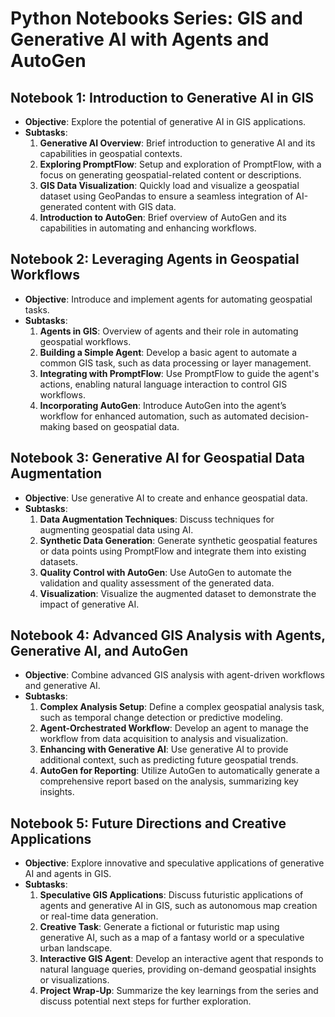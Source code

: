 # Python Notebooks Series: GIS and Generative AI with Agents and AutoGen

## Notebook 1: Introduction to Generative AI in GIS
- **Objective**: Explore the potential of generative AI in GIS applications.
- **Subtasks**:
  1. **Generative AI Overview**: Brief introduction to generative AI and its capabilities in geospatial contexts.
  2. **Exploring PromptFlow**: Setup and exploration of PromptFlow, with a focus on generating geospatial-related content or descriptions.
  3. **GIS Data Visualization**: Quickly load and visualize a geospatial dataset using GeoPandas to ensure a seamless integration of AI-generated content with GIS data.
  4. **Introduction to AutoGen**: Brief overview of AutoGen and its capabilities in automating and enhancing workflows.

## Notebook 2: Leveraging Agents in Geospatial Workflows
- **Objective**: Introduce and implement agents for automating geospatial tasks.
- **Subtasks**:
  1. **Agents in GIS**: Overview of agents and their role in automating geospatial workflows.
  2. **Building a Simple Agent**: Develop a basic agent to automate a common GIS task, such as data processing or layer management.
  3. **Integrating with PromptFlow**: Use PromptFlow to guide the agent's actions, enabling natural language interaction to control GIS workflows.
  4. **Incorporating AutoGen**: Introduce AutoGen into the agent’s workflow for enhanced automation, such as automated decision-making based on geospatial data.

## Notebook 3: Generative AI for Geospatial Data Augmentation
- **Objective**: Use generative AI to create and enhance geospatial data.
- **Subtasks**:
  1. **Data Augmentation Techniques**: Discuss techniques for augmenting geospatial data using AI.
  2. **Synthetic Data Generation**: Generate synthetic geospatial features or data points using PromptFlow and integrate them into existing datasets.
  3. **Quality Control with AutoGen**: Use AutoGen to automate the validation and quality assessment of the generated data.
  4. **Visualization**: Visualize the augmented dataset to demonstrate the impact of generative AI.

## Notebook 4: Advanced GIS Analysis with Agents, Generative AI, and AutoGen
- **Objective**: Combine advanced GIS analysis with agent-driven workflows and generative AI.
- **Subtasks**:
  1. **Complex Analysis Setup**: Define a complex geospatial analysis task, such as temporal change detection or predictive modeling.
  2. **Agent-Orchestrated Workflow**: Develop an agent to manage the workflow from data acquisition to analysis and visualization.
  3. **Enhancing with Generative AI**: Use generative AI to provide additional context, such as predicting future geospatial trends.
  4. **AutoGen for Reporting**: Utilize AutoGen to automatically generate a comprehensive report based on the analysis, summarizing key insights.

## Notebook 5: Future Directions and Creative Applications
- **Objective**: Explore innovative and speculative applications of generative AI and agents in GIS.
- **Subtasks**:
  1. **Speculative GIS Applications**: Discuss futuristic applications of agents and generative AI in GIS, such as autonomous map creation or real-time data generation.
  2. **Creative Task**: Generate a fictional or futuristic map using generative AI, such as a map of a fantasy world or a speculative urban landscape.
  3. **Interactive GIS Agent**: Develop an interactive agent that responds to natural language queries, providing on-demand geospatial insights or visualizations.
  4. **Project Wrap-Up**: Summarize the key learnings from the series and discuss potential next steps for further exploration.

